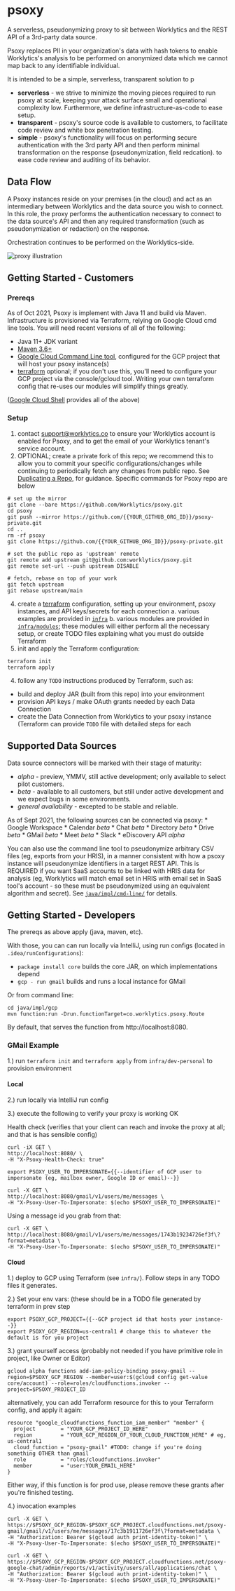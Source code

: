 # psoxy
A serverless, pseudonymizing proxy to sit between Worklytics and the REST API of a 3rd-party data
source.

Psoxy replaces PII in your organization's data with hash tokens to enable Worklytics's analysis to
be performed on anonymized data which we cannot map back to any identifiable individual.

It is intended to be a simple, serverless, transparent solution to p
  - **serverless** - we strive to minimize the moving pieces required to run psoxy at scale, keeping
     your attack surface small and operational complexity low. Furthermore, we define
     infrastructure-as-code to ease setup.
  - **transparent** - psoxy's source code is available to customers, to facilitate code review
     and white box penetration testing.
  - **simple** - psoxy's functionality will focus on performing secure authentication with the 3rd
     party API and then perform minimal transformation on the response (pseudonymization, field
     redcation). to ease code review and auditing of its behavior.

## Data Flow

A Psoxy instances reside on your premises (in the cloud) and act as an intermediary between
Worklytics and the data source you wish to connect.  In this role, the proxy performs the
authentication necessary to connect to the data source's API and then any required transformation
(such as pseudonymization or redaction) on the response.

Orchestration continues to be performed on the Worklytics-side.

![proxy illustration](docs/proxy-illustration.png)

## Getting Started - Customers

### Prereqs
As of Oct 2021, Psoxy is implement with Java 11 and build via Maven. Infrastructure is provisioned
via Terraform, relying on Google Cloud cmd line tools.  You will need recent versions of all of the
following:

- Java 11+ JDK variant
- [Maven 3.6+](https://maven.apache.org/docs/history.html)
- [Google Cloud Command Line tool](https://cloud.google.com/sdk/docs/install), configured for the
  GCP project that will host your psoxy instance(s)
- [terraform](https://www.terraform.io/) optional; if you don't use this, you'll need to configure
  your GCP project via the console/gcloud tool. Writing your own terraform config that re-uses
  our modules will simplify things greatly.

([Google Cloud Shell](https://cloud.google.com/shell/docs/how-cloud-shell-works#tools) provides all
of the above)

### Setup
1. contact support@worklytics.co to ensure your Worklytics account is enabled for Psoxy, and to get
   the email of your Worklytics tenant's service account.
2. OPTIONAL; create a private fork of this repo; we recommend this to allow you to commit your
   specific configurations/changes while continuing to periodically fetch any changes from public
   repo. See [Duplicating a Repo](https://docs.github.com/en/repositories/creating-and-managing-repositories/duplicating-a-repository),
   for guidance. Specific commands for Psoxy repo are below
```shell
# set up the mirror
git clone --bare https://github.com/Worklytics/psoxy.git
cd psoxy
git push --mirror https://github.com/{{YOUR_GITHUB_ORG_ID}}/psoxy-private.git
cd ..
rm -rf psoxy
git clone https://github.com/{{YOUR_GITHUB_ORG_ID}}/psoxy-private.git

# set the public repo as 'upstream' remote
git remote add upstream git@github.com:worklytics/psoxy.git
git remote set-url --push upstream DISABLE

# fetch, rebase on top of your work
git fetch upstream
git rebase upstream/main
```

4. create a [terraform](https://www.terraform.io/) configuration, setting up your environment, psoxy
   instances, and API keys/secrets for each connection
   a. various examples are provided in [`infra`](/infra/)
   b. various modules are provided in [`infra/modules`](/infra/modules); these modules will either
      perform all the necessary setup, or create TODO files explaining what you must do outside
      Terraform
5. init and apply the Terraform configuration:
```shell
terraform init
terraform apply
```
4. follow any `TODO` instructions produced by Terraform, such as:
  - build and deploy JAR (built from this repo) into your environment
  - provision API keys / make OAuth grants needed by each Data Connection
  - create the Data Connection from Worklytics to your psoxy instance (Terraform can provide `TODO`
    file with detailed steps for each

## Supported Data Sources
Data source connectors will be marked with their stage of maturity:
  * *alpha* - preview, YMMV, still active development; only available to select pilot customers.
  * *beta* - available to all customers, but still under active development and we expect bugs in some
           environments.
  * *general availability* - excepted to be stable and reliable.

As of Sept 2021, the following sources can be connected via psoxy:
    * Google Workspace
      * Calendar *beta*
      * Chat *beta*
      * Directory *beta*
      * Drive *beta*
      * GMail *beta*
      * Meet *beta*
    * Slack
        * eDiscovery API *alpha*

You can also use the command line tool to pseudonymize arbitrary CSV files (eg, exports from your
HRIS), in a manner consistent with how a psoxy instance will pseudonymize identifiers in a target
REST API. This is REQUIRED if you want SaaS accounts to be linked with HRIS data for analysis (eg,
Worklytics will match email set in HRIS with email set in SaaS tool's account - so these must be
pseudonymized using an equivalent algorithm and secret). See [`java/impl/cmd-line/`](/java/impl/cmd-line)
for details.

## Getting Started - Developers

The prereqs as above apply (java, maven, etc).

With those, you can can run locally via IntelliJ, using run configs (located in `.idea/runConfigurations`):
  - `package install core` builds the core JAR, on which implementations depend
  - `gcp - run gmail` builds and runs a local instance for GMail

Or from command line:
```shell
cd java/impl/gcp
mvn function:run -Drun.functionTarget=co.worklytics.psoxy.Route
```

By default, that serves the function from http://localhost:8080.

### GMail Example

1.) run `terraform init` and `terraform apply` from `infra/dev-personal` to provision environment

#### Local
2.) run locally via IntelliJ run config

3.) execute the following to verify your proxy is working OK

Health check (verifies that your client can reach and invoke the proxy at all; and that is has sensible config)
```shell
curl -iX GET \
http://localhost:8080/ \
-H "X-Psoxy-Health-Check: true"
```

```shell
export PSOXY_USER_TO_IMPERSONATE={{--identifier of GCP user to impersonate (eg, mailbox owner, Google ID or email)--}}
```

```shell
curl -X GET \
http://localhost:8080/gmail/v1/users/me/messages \
-H "X-Psoxy-User-To-Impersonate: $(echo $PSOXY_USER_TO_IMPERSONATE)"
```

Using a message id you grab from that:
```shell
curl -X GET \
http://localhost:8080/gmail/v1/users/me/messages/1743b19234726ef3f\?format=metadata \
-H "X-Psoxy-User-To-Impersonate: $(echo $PSOXY_USER_TO_IMPERSONATE)"
```

#### Cloud

1.) deploy to GCP using Terraform (see `infra/`). Follow steps in any TODO files it generates.

2.) Set your env vars: (these should be in a TODO file generated by terraform in prev step
```shell
export PSOXY_GCP_PROJECT={{--GCP project id that hosts your instance--}}
export PSOXY_GCP_REGION=us-central1 # change this to whatever the default is for you project
```

3.) grant yourself access (probably not needed if you have primitive role in project, like Owner or
Editor)
```shell
gcloud alpha functions add-iam-policy-binding psoxy-gmail --region=$PSOXY_GCP_REGION --member=user:$(gcloud config get-value core/account) --role=roles/cloudfunctions.invoker --project=$PSOXY_PROJECT_ID
```

alternatively, you can add Terraform resource for this to your Terraform config, and apply it again:
```shell
resource "google_cloudfunctions_function_iam_member" "member" {
  project        = "YOUR_GCP_PROJECT_ID_HERE"
  region         = "YOUR_GCP_REGION_OF_YOUR_CLOUD_FUNCTION_HERE" # eg, us-central1
  cloud_function = "psoxy-gmail" #TODO: change if you're doing something OTHER than gmail
  role           = "roles/cloudfunctions.invoker"
  member         = "user:YOUR_EMAIL_HERE"
}
```

Either way, if this function is for prod use, please remove these grants after you're finished
testing.

4.) invocation examples

```shell
curl -X GET \
https://$PSOXY_GCP_REGION-$PSOXY_GCP_PROJECT.cloudfunctions.net/psoxy-gmail/gmail/v1/users/me/messages/17c3b1911726ef3f\?format=metadata \
-H "Authorization: Bearer $(gcloud auth print-identity-token)" \
-H "X-Psoxy-User-To-Impersonate: $(echo $PSOXY_USER_TO_IMPERSONATE)"
```

```shell
curl -X GET \
https://$PSOXY_GCP_REGION-$PSOXY_GCP_PROJECT.cloudfunctions.net/psoxy-google-chat/admin/reports/v1/activity/users/all/applications/chat \
-H "Authorization: Bearer $(gcloud auth print-identity-token)" \
-H "X-Psoxy-User-To-Impersonate: $(echo $PSOXY_USER_TO_IMPERSONATE)"
```
